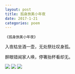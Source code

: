 ```yaml
---
layout: post
title: 孤身旅美小年夜
date: 2017-1-21
categories: poem
---
```


`《孤身旅美小年夜》`​

入夜枯坐酒一壶，无处祭灶叹身孤。

醉眼错闻家人唤，停箸抬杯看却无。

<!--more-->
![]({{site.url}}/Images/72.JPG)
![]({{site.url}}/Images/73.JPG)
![]({{site.url}}/Images/74.JPG)

<script>
  (function(i,s,o,g,r,a,m){i['GoogleAnalyticsObject']=r;i[r]=i[r]||function(){
  (i[r].q=i[r].q||[]).push(arguments)},i[r].l=1*new Date();a=s.createElement(o),
  m=s.getElementsByTagName(o)[0];a.async=1;a.src=g;m.parentNode.insertBefore(a,m)
  })(window,document,'script','https://www.google-analytics.com/analytics.js','ga');

  ga('create', 'UA-85986843-1', 'auto');
  ga('send', 'pageview');

</script>
